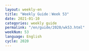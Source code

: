 ```yaml
---
layout: weekly-en
title: "Weekly Guide：Week 53"
date: 2021-01-10
categories: weekly guide
permalink: "/en/guide/2020/wk53.html"
weekNum: 53
language: English
cycle: 2020
---
```

